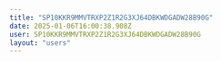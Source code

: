 ```yaml
---
title: "SP10KKR9MMVTRXP2Z1R2G3XJ64DBKWDGADW28B90G"
date: 2025-01-06T16:00:38.908Z
user: SP10KKR9MMVTRXP2Z1R2G3XJ64DBKWDGADW28B90G
layout: "users"
---
```

    